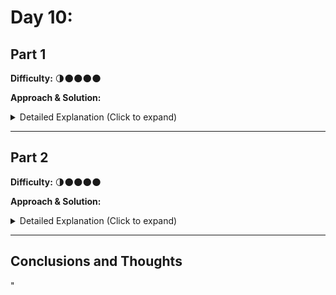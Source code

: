 

# Day 10:

## Part 1  
**Difficulty:** 🌗🌑🌑🌑🌑  

**Approach & Solution:**  

<details>  
<summary>Detailed Explanation (Click to expand)</summary>  


</details>  

---

## Part 2  
**Difficulty:** 🌗🌑🌑🌑🌑  

**Approach & Solution:**  



<details>  
<summary>Detailed Explanation (Click to expand)</summary>  

</details>  

---

## Conclusions and Thoughts  
"